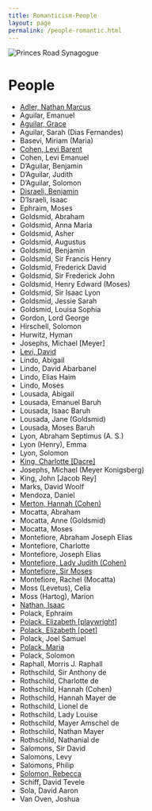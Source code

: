 ```yaml
---
title: Romanticism-People
layout: page
permalink: /people-romantic.html
---
```


<style>

img {
     max-width: 100%;
     height: auto;
}
table {
  border-spacing: 0px;}

th, td {
  padding: 5px 30px 5px 10px;
  border-spacing: 0px;
  font-size: 90%;
  margin: 0px;}

</style>


<div class=img>
<img src="objects/princes-road2.jpg"
     alt="Princes Road Synagogue" style="float: left; margin-right: 10px; padding-bottom:20px;"
      />  
</div>

&nbsp;
&nbsp;
<br>

# People

<!-- Master list is in Google docs--make sure that links on this page and links in Google Doc ALWAYS MATCH -->

* [Adler, Nathan Marcus](/nathan-marcus-adler.html)
* Aguilar, Emanuel
* [Aguilar, Grace](/grace-aguilar.html)
* Aguilar, Sarah (Dias Fernandes)
* Basevi, Miriam (Maria)
* [Cohen, Levi Barent](/levi-barent-cohen.html)
* Cohen, Levi Emanuel
* D’Aguilar, Benjamin
* D’Aguilar, Judith
* D’Aguilar, Solomon
* [Disraeli, Benjamin](/benjamin-disraeli.html)
* D’Israeli, Isaac
* Ephraim, Moses
* Goldsmid, Abraham
* Goldsmid, Anna Maria
* Goldsmid, Asher
* Goldsmid, Augustus
* Goldsmid, Benjamin
* Goldsmid, Sir Francis Henry
* Goldsmid, Frederick David
* Goldsmid, Sir Frederick John
* Goldsmid, Henry Edward (Moses)
* Goldsmid, Sir Isaac Lyon
* Goldsmid, Jessie Sarah
* Goldsmid, Louisa Sophia
* Gordon, Lord George
* Hirschell, Solomon
* Hurwitz, Hyman
* Josephs, Michael [Meyer]
* [Levi, David](/david-levi.html)
* Lindo, Abigail
* Lindo, David Abarbanel
* Lindo, Elias Haim
* Lindo, Moses
* Lousada, Abigail
* Lousada, Emanuel Baruh
* Lousada, Isaac Baruh
* Lousada, Jane (Goldsmid)
* Lousada, Moses Baruh
* Lyon, Abraham Septimus (A. S.)
* Lyon (Henry), Emma
* Lyon, Solomon
* [King, Charlotte [Dacre]](/charlotte-dacre.html)
* Josephs, Michael (Meyer Konigsberg)
* King, John [Jacob Rey]
* Marks, David Woolf
* Mendoza, Daniel
* [Merton, Hannah (Cohen)](/hannah-merton.html)
* Mocatta, Abraham
* Mocatta, Anne (Goldsmid)
* Mocatta, Moses
* Montefiore, Abraham Joseph Elias
* Montefiore, Charlotte
* Montefiore, Joseph Elias
* [Montefiore, Lady Judith (Cohen)](/judith-montefiore.html)
* [Montefiore, Sir Moses](/moses-montefiore.html)
* Montefiore, Rachel (Mocatta)
* Moss (Levetus), Celia
* Moss (Hartog), Marion
* [Nathan, Isaac](/isaac-nathan.html)
* Polack, Ephraim
* [Polack, Elizabeth [playwright]](/elizabeth-polack-playwright.html)
* [Polack, Elizabeth [poet]](/elizabeth-polack-poet.html)
* Polack, Joel Samuel
* [Polack, Maria](/maria-polack.html)
* Polack, Solomon
* Raphall, Morris J. Raphall
* Rothschild, Sir Anthony de
* Rothschild, Charlotte de
* Rothschild, Hannah (Cohen)
* Rothschild, Hannah Mayer de
* Rothschild, Lionel de
* Rothschild, Lady Louise
* Rothschild, Mayer Amschel de
* Rothschild, Nathan Mayer
* Rothschild, Nathanial de
* Salomons, Sir David
* Salomons, Levy
* Salomons, Philip
* [Solomon, Rebecca](/rebecca-solomon.html)
* Schiff, David Tevele
* Sola, David Aaron
* Van Oven, Joshua


&nbsp;